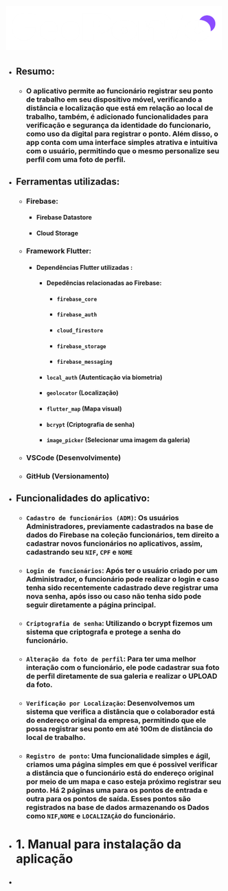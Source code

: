 # <img src="./imagens/logo1.png" align="text-center">

- ## Resumo:
  - ### O aplicativo permite ao funcionário registrar seu ponto de trabalho em seu dispositivo móvel, verificando a distância e localização que está em relação ao local de trabalho, também, é adicionado funcionalidades para verificação e segurança da identidade do funcionario, como uso da digital para registrar o ponto. Além disso, o app conta com uma interface simples atrativa e intuitiva com o usuário, permitindo que o mesmo personalize seu perfil com uma foto de perfil.

- ## Ferramentas utilizadas:
  - ### Firebase:
    - ####  Firebase Datastore
    - ####  Cloud Storage
  - ### Framework Flutter:
      - #### **Dependências Flutter utilizadas** : 
        - #### Depedências relacionadas ao Firebase: 
            - #### `firebase_core`
            - ####  `firebase_auth`
            - ####  `cloud_firestore`
            - ####  `firebase_storage`
            - ####  `firebase_messaging`
        - #### `local_auth` (Autenticação via biometria)
        - #### `geolocator` (Localização)
        - #### `flutter_map` (Mapa visual)
        - ####  `bcrypt` (Criptografia de senha)
        - ####  `image_picker` (Selecionar uma imagem da galeria)
  - ### VSCode (Desenvolvimente)
  - ### GitHub (Versionamento)      
- ## Funcionalidades do aplicativo:
  - ### `Cadastro de funcionários (ADM)`: Os usuários Administradores, previamente cadastrados na base de dados do Firebase na coleção funcionários, tem direito a cadastrar novos funcionários no aplicativos, assim, cadastrando seu `NIF`, `CPF` e `NOME`
  - ### `Login de funcionários`: Após ter o usuário criado por um Administrador, o funcionário pode realizar o login e caso tenha sido recentemente cadastrado deve registrar uma nova senha, após isso ou caso não tenha sido pode seguir diretamente a página principal.
  - ### `Criptografia de senha`: Utilizando o bcrypt fizemos um sistema que criptografa e protege a senha do funcionário.
  - ### `Alteração da foto de perfil`: Para ter uma melhor interação com o funcionário, ele pode cadastrar sua foto de perfil diretamente de sua galeria e realizar o UPLOAD da foto.
  - ### `Verificação por Localização`: Desenvolvemos um sistema que verifica a distância que o colaborador está do endereço original da empresa, permitindo que ele possa registrar seu ponto em até 100m de distância do local de trabalho.
  - ### `Registro de ponto`: Uma funcionalidade simples e ágil, criamos uma página simples em que é possivel verificar a distância que o funcionário está do endereço original por meio de um mapa e caso esteja próximo registrar seu ponto. Há 2 páginas uma para os pontos de entrada e outra para os pontos de saída. Esses pontos são registrados na base de dados armazenando os Dados como `NIF`,`NOME` e `LOCALIZAÇÃO` do funcionário. 
- # 1. Manual para instalação da aplicação
- ##
